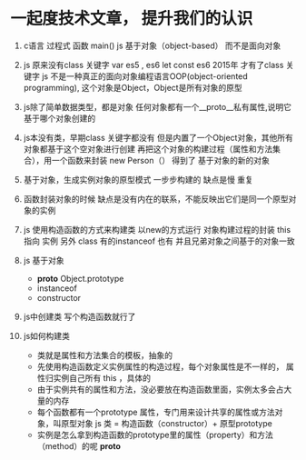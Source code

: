 # 一起度技术文章， 提升我们的认识

1. c语言 过程式 函数 main()
    js 基于对象（object-based） 而不是面向对象

2. js 原来没有class 关键字
    var es5 , es6 let const
    es6 2015年 才有了class 关键字
    js 不是一种真正的面向对象编程语言OOP(object-oriented programming),
    这个对象是Object，Object是所有对象的原型

3. js除了简单数据类型，都是对象
    任何对象都有一个__proto__私有属性,说明它基于哪个对象创建的

4. js本没有类，早期class 关键字都没有
        但是内置了一个Object对象，其他所有对象都基于这个空对象进行创建
        再把这个对象的构建过程（属性和方法集合），用一个函数来封装
        new Person（） 得到了 基于对象的新的对象

5. 基于对象，生成实例对象的原型模式 一步步构建的
    缺点是慢 重复

6. 函数封装对象的时候
    缺点是没有内在的联系，不能反映出它们是同一个原型对象的实例

7. js 使用构造函数的方式来构建类
    以new的方式运行
    对象构建过程的封装 this指向 实例
    另外 class 有的instanceof 也有
    并且兄弟对象之间基于的对象一致

8. js 基于对象
    - __proto__ Object.prototype
    - instanceof
    - constructor

9. js中创建类 写个构造函数就行了

10. js如何构建类
    - 类就是属性和方法集合的模板，抽象的
    - 先使用构造函数定义实例属性的构造过程，每个对象属性是不一样的，
        属性归实例自己所有 this ，具体的
    - 由于实例共有的属性和方法，没必要放在构造函数里面，实例太多会占大量的内存
    - 每个函数都有一个prototype 属性，专门用来设计共享的属性或方法对象，叫原型对象
        js 类 = 构造函数（constructor）+ 原型prototype
    - 实例是怎么拿到构造函数的prototype里的属性（property）和方法（method）的呢
        __proto__

